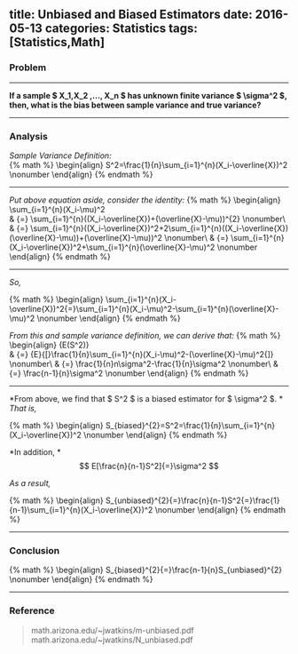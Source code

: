 title: Unbiased and Biased Estimators
date: 2016-05-13
categories: Statistics
tags: [Statistics,Math]
---

### Problem 

----------
**If a sample $ X_1,X_2 ,..., X_n $ has unknown finite variance $ \sigma^2 $, then, what is the bias between sample variance and true variance?**

----------

### Analysis

*Sample Variance Definition:*   
{% math %}
\begin{align}
S^2=\frac{1}{n}\sum_{i=1}^{n}(X_i-\overline{X})^2   \nonumber
\end{align}
{% endmath %}

----------

*Put above equation aside, consider the identity:*
{% math %}
\begin{align}
\sum_{i=1}^{n}(X_i-\mu)^2   
& {=} \sum_{i=1}^{n}((X_i-\overline{X})+(\overline{X}-\mu))^{2}     \nonumber\\
& {=} \sum_{i=1}^{n}((X_i-\overline{X})^2+2\sum_{i=1}^{n}((X_i-\overline{X})(\overline{X}-\mu))+(\overline{X}-\mu))^2   \nonumber\\
& {=} \sum_{i=1}^{n}(X_i-\overline{X})^2+\sum_{i=1}^{n}(\overline{X}-\mu)^2   \nonumber
\end{align}
{% endmath %}

----------

*So,*

{% math %} 
\begin{align}
\sum_{i=1}^{n}(X_i-\overline{X})^2{=}\sum_{i=1}^{n}(X_i-\mu)^2-\sum_{i=1}^{n}(\overline{X}-\mu)^2   \nonumber
\end{align}
{% endmath %}

*From this and sample variance definition, we can derive that:*
{% math %}
\begin{align}
{E(S^2)}  
& {=} {E}{[}\frac{1}{n}\sum_{i=1}^{n}(X_i-\mu)^2-(\overline{X}-\mu)^2{]}  \nonumber\\
& {=} \frac{1}{n}n\sigma^2-\frac{1}{n}\sigma^2  \nonumber\\
& {=} \frac{n-1}{n}\sigma^2  \nonumber
\end{align}
{% endmath %}

----------

*From above, we find that $ S^2 $ is a biased estimator for $ \sigma^2 $. *
*That is,*

{% math %}
\begin{align}
S_{biased}^{2}=S^2=\frac{1}{n}\sum_{i=1}^{n}(X_i-\overline{X})^2    \nonumber
\end{align}
{% endmath %}

*In addition, *
$$ E[\frac{n}{n-1}S^2]{=}\sigma^2 $$

*As a result,*

{% math %}
\begin{align}
S_{unbiased}^{2}{=}\frac{n}{n-1}S^2{=}\frac{1}{n-1}\sum_{i=1}^{n}(X_i-\overline{X})^2    \nonumber
\end{align}
{% endmath %}

----------

### Conclusion

{% math %}
\begin{align}
S_{biased}^{2}{=}\frac{n-1}{n}S_{unbiased}^{2}   \nonumber
\end{align}
{% endmath %}


----------

### Reference

> math.arizona.edu/~jwatkins/m-unbiased.pdf [<i class="fa fa-rocket" aria-hidden="true"></i>][1]
> math.arizona.edu/~jwatkins/N_unbiased.pdf [<i class="fa fa-rocket" aria-hidden="true"></i>][2] 

[1]: http://math.arizona.edu/~jwatkins/m-unbiased.pdf
[2]: http://math.arizona.edu/~jwatkins/N_unbiased.pdf

